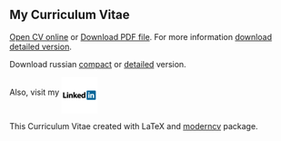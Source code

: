## My Curriculum Vitae

[Open CV online](https://github.com/vladisalv/cv/blob/master/cv_TOIGILDIN_VLADISLAV_eng_compact.pdf)
or [Download PDF file](cv_TOIGILDIN_VLADISLAV_eng_compact.pdf?raw=true).
For more information [download detailed version](cv_TOIGILDIN_VLADISLAV_eng_detailed.pdf).

Download russian [compact](cv_TOIGILDIN_VLADISLAV_rus_compact.pdf) or
[detailed](cv_TOIGILDIN_VLADISLAV_rus_detailed.pdf) version.

Also, visit my
<a href="https://www.linkedin.com/in/vladisalv"><img style="width:64px;height:64px;" align="middle" src="images/linkedin_icon.png"></a>

This Curriculum Vitae created with LaTeX and [moderncv](http://www.ctan.org/pkg/moderncv) package.
